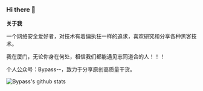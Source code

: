 ### Hi there 👋

**关于我**

一个网络安全爱好者，对技术有着偏执狂一样的追求，喜欢研究和分享各种黑客技术。

我在厦门，无论你身在何处，相信我们都能遇见志同道合的人！！！

个人公众号：Bypass--，致力于分享原创高质量干货。

![Bypass's github stats](https://github-readme-stats.vercel.app/api?username=Bypass007&show_icons=true&theme=draculal)
